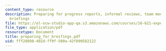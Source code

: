 ```yaml
---
content_type: resource
description: Preparing for progress reports, informal reviews, team meetings or other
  briefings
file: https://ol-ocw-studio-app-qa.s3.amazonaws.com/courses/16-621-experimental-projects-i-spring-2003/fff28898402dff9f500a42f890582122_preparing_for_breifings.pdf
file_type: application/pdf
resourcetype: Document
title: preparing_for_breifings.pdf
uid: fff28898-402d-ff9f-500a-42f890582122
---
```

